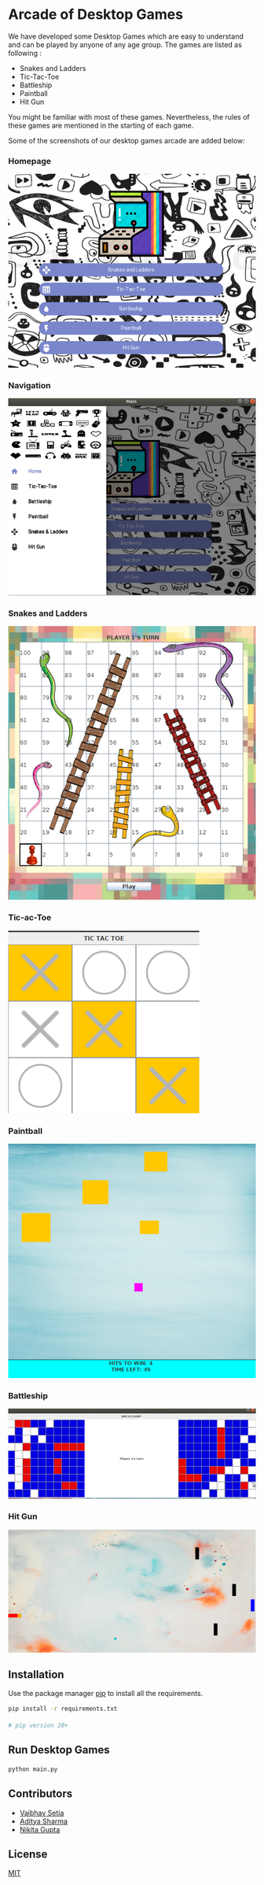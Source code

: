 # Arcade of Desktop Games

We have developed some Desktop Games which are easy to understand and can be played by anyone of any age group.
The games are listed as following :

* Snakes and Ladders
* Tic-Tac-Toe
* Battleship
* Paintball
* Hit Gun

You might be familiar with most of these games. Nevertheless, the rules of these games are mentioned in the starting of each game.


Some of the screenshots of our desktop games arcade are added below: 

### Homepage

![Homepage](screenshots/arcade.png)

### Navigation

![Navigation Bar](screenshots/navigation.png)
### Snakes and Ladders

![Snakes and Ladder](screenshots/snakeladder.png)
### Tic-ac-Toe

![Tic-Tac-Toe](screenshots/tictac.png)
### Paintball

![Paintball](screenshots/paintball.png)

### Battleship

![Paintball](screenshots/battle.png)


### Hit Gun

![Paintball](screenshots/hitgun.png)

## Installation

Use the package manager [pip](https://pip.pypa.io/en/stable/) to install all the requirements.

```bash
pip install -r requirements.txt

# pip version 20+
```

## Run Desktop Games

```python
python main.py
```

## Contributors
* [Vaibhav Setia](https://github.com/vaibhav-setia)
* [Aditya Sharma](https://github.com/dadhichaditya)
* [Nikita Gupta](https://github.com/nikitagupta1006)


## License
[MIT](https://choosealicense.com/licenses/mit/)
